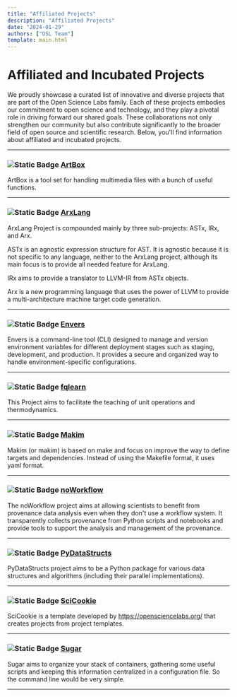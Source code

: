 ```yaml
---
title: "Affiliated Projects"
description: "Affiliated Projects"
date: "2024-01-29"
authors: ["OSL Team"]
template: main.html
---
```


# Affiliated and Incubated Projects

We proudly showcase a curated list of innovative and diverse projects that are
part of the Open Science Labs family. Each of these projects embodies our
commitment to open science and technology, and they play a pivotal role in
driving forward our shared goals. These collaborations not only strengthen our
community but also contribute significantly to the broader field of open source
and scientific research. Below, you'll find information about affiliated and
incubated projects.

---

### <img alt="Static Badge" src="https://img.shields.io/badge/project-incubated-333333?style=for-the-badge&label=project&labelColor=FFAA00&color=888888"> [ArtBox](https://osl-incubator.github.io/artbox/)

ArtBox is a tool set for handling multimedia files with a bunch of useful
functions.

---

### <img alt="Static Badge" src="https://img.shields.io/badge/project-affiliated-333333?style=for-the-badge&label=project&labelColor=FF0000&color=888888"> [ArxLang](https://arxlang.org)

ArxLang Project is compounded mainly by three sub-projects: ASTx, IRx, and Arx.

ASTx is an agnostic expression structure for AST. It is agnostic because it is
not specific to any language, neither to the ArxLang project, although its main
focus is to provide all needed feature for ArxLang.

IRx aims to provide a translator to LLVM-IR from ASTx objects.

Arx is a new programming language that uses the power of LLVM to provide a
multi-architecture machine target code generation.

---

### <img alt="Static Badge" src="https://img.shields.io/badge/project-incubated-333333?style=for-the-badge&label=project&labelColor=FFAA00&color=888888"> [Envers](https://osl-incubator.github.io/envers/)

Envers is a command-line tool (CLI) designed to manage and version environment
variables for different deployment stages such as staging, development, and
production. It provides a secure and organized way to handle
environment-specific configurations.

---

### <img alt="Static Badge" src="https://img.shields.io/badge/project-incubated-333333?style=for-the-badge&label=project&labelColor=FFAA00&color=888888"> [fqlearn](https://osl-pocs.github.io/fqlearn/)

This Project aims to facilitate the teaching of unit operations and
thermodynamics.

---

### <img alt="Static Badge" src="https://img.shields.io/badge/project-incubated-333333?style=for-the-badge&label=project&labelColor=FFAA00&color=888888"> [Makim](https://osl-incubator.github.io/makim/)

Makim (or makim) is based on make and focus on improve the way to define targets
and dependencies. Instead of using the Makefile format, it uses yaml format.

---

### <img alt="Static Badge" src="https://img.shields.io/badge/project-affiliated-333333?style=for-the-badge&label=project&labelColor=FF0000&color=888888"> [noWorkflow](https://gems-uff.github.io/noworkflow/)

The noWorkflow project aims at allowing scientists to benefit from provenance
data analysis even when they don't use a workflow system. It transparently
collects provenance from Python scripts and notebooks and provide tools to
support the analysis and management of the provenance.

---

### <img alt="Static Badge" src="https://img.shields.io/badge/project-affiliated-333333?style=for-the-badge&label=project&labelColor=FF0000&color=888888"> [PyDataStructs](https://pydatastructs.readthedocs.io/en/latest/)

PyDataStructs project aims to be a Python package for various data structures
and algorithms (including their parallel implementations).

---

### <img alt="Static Badge" src="https://img.shields.io/badge/project-incubated-333333?style=for-the-badge&label=project&labelColor=FFAA00&color=888888"> [SciCookie](https://osl-incubator.github.io/scicookie)

SciCookie is a template developed by <https://opensciencelabs.org/> that creates
projects from project templates.

---

### <img alt="Static Badge" src="https://img.shields.io/badge/project-incubated-333333?style=for-the-badge&label=project&labelColor=FFAA00&color=888888"> [Sugar](https://osl-incubator.github.io/sugar/)

Sugar aims to organize your stack of containers, gathering some useful scripts
and keeping this information centralized in a configuration file. So the command
line would be very simple.

---
